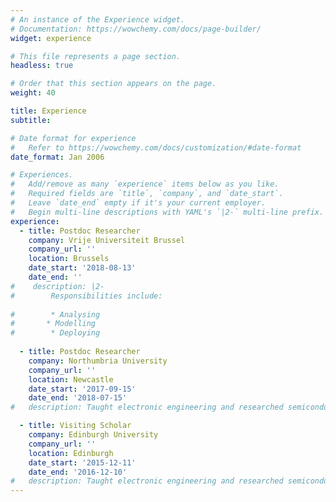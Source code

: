 ```yaml
---
# An instance of the Experience widget.
# Documentation: https://wowchemy.com/docs/page-builder/
widget: experience

# This file represents a page section.
headless: true

# Order that this section appears on the page.
weight: 40

title: Experience
subtitle:

# Date format for experience
#   Refer to https://wowchemy.com/docs/customization/#date-format
date_format: Jan 2006

# Experiences.
#   Add/remove as many `experience` items below as you like.
#   Required fields are `title`, `company`, and `date_start`.
#   Leave `date_end` empty if it's your current employer.
#   Begin multi-line descriptions with YAML's `|2-` multi-line prefix.
experience:
  - title: Postdoc Researcher
    company: Vrije Universiteit Brussel
    company_url: ''
    location: Brussels 
    date_start: '2018-08-13'
    date_end: ''
#    description: |2-
#        Responsibilities include:
        
#        * Analysing
#       * Modelling
#        * Deploying
        
  - title: Postdoc Researcher
    company: Northumbria University
    company_url: ''
    location: Newcastle
    date_start: '2017-09-15'
    date_end: '2018-07-15'
#   description: Taught electronic engineering and researched semiconductor physics.

  - title: Visiting Scholar
    company: Edinburgh University
    company_url: ''
    location: Edinburgh
    date_start: '2015-12-11'
    date_end: '2016-12-10'
#   description: Taught electronic engineering and researched semiconductor physics.
---
```

